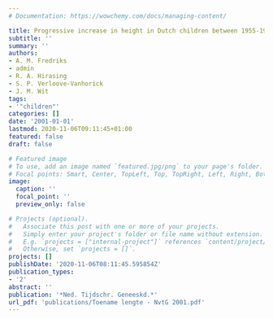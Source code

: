 ```yaml
---
# Documentation: https://wowchemy.com/docs/managing-content/

title: Progressive increase in height in Dutch children between 1955-1997
subtitle: ''
summary: ''
authors:
- A. M. Fredriks
- admin
- R. A. Hirasing
- S. P. Verloove-Vanhorick
- J. M. Wit
tags:
- '"children"'
categories: []
date: '2001-01-01'
lastmod: 2020-11-06T09:11:45+01:00
featured: false
draft: false

# Featured image
# To use, add an image named `featured.jpg/png` to your page's folder.
# Focal points: Smart, Center, TopLeft, Top, TopRight, Left, Right, BottomLeft, Bottom, BottomRight.
image:
  caption: ''
  focal_point: ''
  preview_only: false

# Projects (optional).
#   Associate this post with one or more of your projects.
#   Simply enter your project's folder or file name without extension.
#   E.g. `projects = ["internal-project"]` references `content/project/deep-learning/index.md`.
#   Otherwise, set `projects = []`.
projects: []
publishDate: '2020-11-06T08:11:45.595854Z'
publication_types:
- '2'
abstract: ''
publication: '*Ned. Tijdschr. Geneeskd.*'
url_pdf: 'publications/Toename lengte - NvtG 2001.pdf'
---
```

